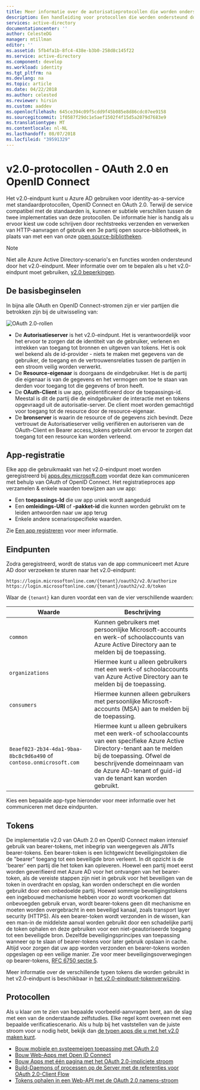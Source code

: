 ```yaml
---
title: Meer informatie over de autorisatieprotocollen die worden ondersteund door Azure AD v2.0 | Microsoft Docs
description: Een handleiding voor protocollen die worden ondersteund door de Azure AD v2.0-eindpunt.
services: active-directory
documentationcenter: ''
author: CelesteDG
manager: mtillman
editor: ''
ms.assetid: 5fb4fa1b-8fc4-438e-b3b0-258d8c145f22
ms.service: active-directory
ms.component: develop
ms.workload: identity
ms.tgt_pltfrm: na
ms.devlang: na
ms.topic: article
ms.date: 04/22/2018
ms.author: celested
ms.reviewer: hirsin
ms.custom: aaddev
ms.openlocfilehash: 645ce394c09f5cdd9f45b085e8d86cdc07ee9158
ms.sourcegitcommit: 1f0587f29dc1e5aef1502f4f15d5a2079d7683e9
ms.translationtype: MT
ms.contentlocale: nl-NL
ms.lasthandoff: 08/07/2018
ms.locfileid: "39591329"
---
```

# <a name="v20-protocols---oauth-20--openid-connect"></a>v2.0-protocollen - OAuth 2.0 en OpenID Connect
Het v2.0-eindpunt kunt u Azure AD gebruiken voor identity-as-a-service met standaardprotocollen, OpenID Connect en OAuth 2.0. Terwijl de service compatibel met de standaarden is, kunnen er subtiele verschillen tussen de twee implementaties van deze protocollen. De informatie hier is handig als u ervoor kiest uw code schrijven door rechtstreeks verzenden en verwerken van HTTP-aanvragen of gebruik een 3e partij open source-bibliotheek, in plaats van met een van onze [open source-bibliotheken](reference-v2-libraries.md).

> [!NOTE]
> Niet alle Azure Active Directory-scenario's en functies worden ondersteund door het v2.0-eindpunt. Meer informatie over om te bepalen als u het v2.0-eindpunt moet gebruiken, [v2.0 beperkingen](active-directory-v2-limitations.md).
>
>

## <a name="the-basics"></a>De basisbeginselen
In bijna alle OAuth en OpenID Connect-stromen zijn er vier partijen die betrokken zijn bij de uitwisseling van:

![OAuth 2.0-rollen](../../media/active-directory-v2-flows/protocols_roles.png)

* De **Autorisatieserver** is het v2.0-eindpunt. Het is verantwoordelijk voor het ervoor te zorgen dat de identiteit van de gebruiker, verlenen en intrekken van toegang tot bronnen en uitgeven van tokens. Het is ook wel bekend als de id-provider - niets te maken met gegevens van de gebruiker, de toegang en de vertrouwensrelaties tussen de partijen in een stroom veilig worden verwerkt.
* De **Resource-eigenaar** is doorgaans de eindgebruiker. Het is de partij die eigenaar is van de gegevens en het vermogen om toe te staan van derden voor toegang tot die gegevens of bron heeft.
* De **OAuth-Client** is uw app, geïdentificeerd door de toepassings-id. Meestal is dit de partij die de eindgebruiker de interactie met en tokens opgevraagd uit de autorisatie-server. De client moet worden gemachtigd voor toegang tot de resource door de resource-eigenaar.
* De **bronserver** is waarin de resource of de gegevens zich bevindt. Deze vertrouwt de Autorisatieserver veilig verifiëren en autoriseren van de OAuth-Client en Bearer access_tokens gebruikt om ervoor te zorgen dat toegang tot een resource kan worden verleend.

## <a name="app-registration"></a>App-registratie
Elke app die gebruikmaakt van het v2.0-eindpunt moet worden geregistreerd bij [apps.dev.microsoft.com](https://apps.dev.microsoft.com/?referrer=https://azure.microsoft.com/documentation/articles&deeplink=/appList) voordat deze kan communiceren met behulp van OAuth of OpenID Connect. Het registratieproces app verzamelen & enkele waarden toewijzen aan uw app:

* Een **toepassings-Id** die uw app uniek wordt aangeduid
* Een **omleidings-URI** of **-pakket-id** die kunnen worden gebruikt om te leiden antwoorden naar uw app terug
* Enkele andere scenariospecifieke waarden.

Zie [Een app registreren](quickstart-v2-register-an-app.md) voor meer informatie.

## <a name="endpoints"></a>Eindpunten
Zodra geregistreerd, wordt de status van de app communiceert met Azure AD door verzoeken te sturen naar het v2.0-eindpunt:

```
https://login.microsoftonline.com/{tenant}/oauth2/v2.0/authorize
https://login.microsoftonline.com/{tenant}/oauth2/v2.0/token
```

Waar de `{tenant}` kan duren voordat een van de vier verschillende waarden:

| Waarde | Beschrijving |
| --- | --- |
| `common` |Kunnen gebruikers met persoonlijke Microsoft-accounts en werk-of schoolaccounts van Azure Active Directory aan te melden bij de toepassing. |
| `organizations` |Hiermee kunt u alleen gebruikers met een werk-of schoolaccounts van Azure Active Directory aan te melden bij de toepassing. |
| `consumers` |Hiermee kunnen alleen gebruikers met persoonlijke Microsoft-accounts (MSA) aan te melden bij de toepassing. |
| `8eaef023-2b34-4da1-9baa-8bc8c9d6a490` of `contoso.onmicrosoft.com` |Hiermee kunt u alleen gebruikers met een werk-of schoolaccounts van een specifieke Azure Active Directory-tenant aan te melden bij de toepassing. Ofwel de beschrijvende domeinnaam van de Azure AD-tenant of guid-id van de tenant kan worden gebruikt. |

Kies een bepaalde app-type hieronder voor meer informatie over het communiceren met deze eindpunten.

## <a name="tokens"></a>Tokens
De implementatie v2.0 van OAuth 2.0 en OpenID Connect maken intensief gebruik van bearer-tokens, met inbegrip van weergegeven als JWTs bearer-tokens. Een bearer-token is een lichtgewicht beveiligingstoken die de "bearer" toegang tot een beveiligde bron verleent. In dit opzicht is de 'bearer' een partij die het token kan opleveren. Hoewel een partij moet eerst worden geverifieerd met Azure AD voor het ontvangen van het bearer-token, als de vereiste stappen zijn niet in gebruik voor het beveiligen van de token in overdracht en opslag, kan worden onderschept en die worden gebruikt door een onbedoelde partij. Hoewel sommige beveiligingstokens een ingebouwd mechanisme hebben voor zo wordt voorkomen dat onbevoegden gebruik ervan, wordt bearer-tokens geen dit mechanisme en moeten worden overgebracht in een beveiligd kanaal, zoals transport layer security (HTTPS). Als een bearer-token wordt verzonden in de wissen, kan een man-in de middelste aanval worden gebruikt door een schadelijke partij de token ophalen en deze gebruiken voor een niet-geautoriseerde toegang tot een beveiligde bron. Dezelfde beveiligingsprincipes van toepassing wanneer op te slaan of bearer-tokens voor later gebruik opslaan in cache. Altijd voor zorgen dat uw app worden verzonden en bearer-tokens worden opgeslagen op een veilige manier. Zie voor meer beveiligingsoverwegingen op bearer-tokens, [RFC 6750 sectie 5](http://tools.ietf.org/html/rfc6750).

Meer informatie over de verschillende typen tokens die worden gebruikt in het v2.0-eindpunt is beschikbaar in [het v2.0-eindpunt-tokenverwijzing](v2-id-and-access-tokens.md).

## <a name="protocols"></a>Protocollen
Als u klaar om te zien van bepaalde voorbeeld-aanvragen bent, aan de slag met een van de onderstaande zelfstudies. Elke regel komt overeen met een bepaalde verificatiescenario. Als u hulp bij het vaststellen van de juiste stroom voor u nodig hebt, bekijk dan [de typen apps die u met het v2.0 maken kunt](v2-app-types.md).

* [Bouw mobiele en systeemeigen toepassing met OAuth 2.0](v2-oauth2-auth-code-flow.md)
* [Bouw Web-Apps met Open ID Connect](v2-protocols-oidc.md)
* [Bouw Apps met één pagina met het OAuth 2.0-impliciete stroom](v2-oauth2-implicit-grant-flow.md)
* [Build-Daemons of processen op de Server met de referenties voor OAuth 2.0-Client Flow](v2-oauth2-client-creds-grant-flow.md)
* [Tokens ophalen in een Web-API met de OAuth 2.0 namens-stroom](v2-oauth2-on-behalf-of-flow.md)

